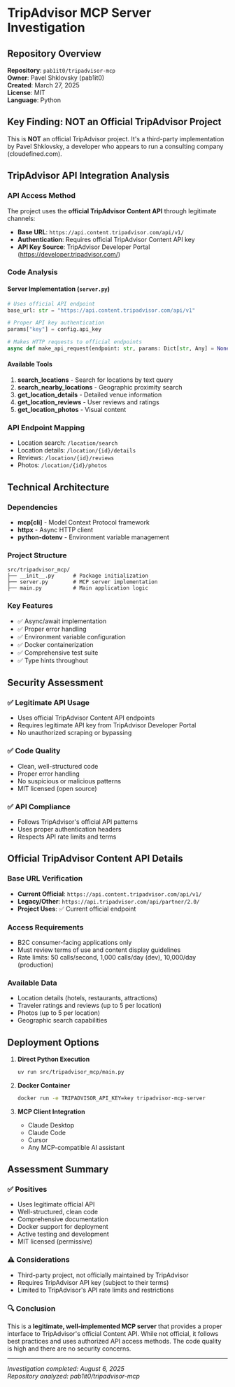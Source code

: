 # TripAdvisor MCP Server Investigation

## Repository Overview

**Repository**: `pab1it0/tripadvisor-mcp`  
**Owner**: Pavel Shklovsky (pab1it0)  
**Created**: March 27, 2025  
**License**: MIT  
**Language**: Python  

## Key Finding: NOT an Official TripAdvisor Project

This is **NOT** an official TripAdvisor project. It's a third-party implementation by Pavel Shklovsky, a developer who appears to run a consulting company (cloudefined.com).

## TripAdvisor API Integration Analysis

### API Access Method
The project uses the **official TripAdvisor Content API** through legitimate channels:

- **Base URL**: `https://api.content.tripadvisor.com/api/v1/`
- **Authentication**: Requires official TripAdvisor Content API key
- **API Key Source**: TripAdvisor Developer Portal (https://developer.tripadvisor.com/)

### Code Analysis

#### Server Implementation (`server.py`)
```python
# Uses official API endpoint
base_url: str = "https://api.content.tripadvisor.com/api/v1"

# Proper API key authentication
params["key"] = config.api_key

# Makes HTTP requests to official endpoints
async def make_api_request(endpoint: str, params: Dict[str, Any] = None)
```

#### Available Tools
1. **search_locations** - Search for locations by text query
2. **search_nearby_locations** - Geographic proximity search  
3. **get_location_details** - Detailed venue information
4. **get_location_reviews** - User reviews and ratings
5. **get_location_photos** - Visual content

### API Endpoint Mapping
- Location search: `/location/search`
- Location details: `/location/{id}/details`  
- Reviews: `/location/{id}/reviews`
- Photos: `/location/{id}/photos`

## Technical Architecture

### Dependencies
- **mcp[cli]** - Model Context Protocol framework
- **httpx** - Async HTTP client
- **python-dotenv** - Environment variable management

### Project Structure
```
src/tripadvisor_mcp/
├── __init__.py      # Package initialization
├── server.py        # MCP server implementation  
├── main.py          # Main application logic
```

### Key Features
- ✅ Async/await implementation
- ✅ Proper error handling
- ✅ Environment variable configuration
- ✅ Docker containerization
- ✅ Comprehensive test suite
- ✅ Type hints throughout

## Security Assessment

### ✅ Legitimate API Usage
- Uses official TripAdvisor Content API endpoints
- Requires legitimate API key from TripAdvisor Developer Portal
- No unauthorized scraping or bypassing

### ✅ Code Quality
- Clean, well-structured code
- Proper error handling
- No suspicious or malicious patterns
- MIT licensed (open source)

### ✅ API Compliance
- Follows TripAdvisor's official API patterns
- Uses proper authentication headers
- Respects API rate limits and terms

## Official TripAdvisor Content API Details

### Base URL Verification
- **Current Official**: `https://api.content.tripadvisor.com/api/v1/`
- **Legacy/Other**: `https://api.tripadvisor.com/api/partner/2.0/`
- **Project Uses**: ✅ Current official endpoint

### Access Requirements
- B2C consumer-facing applications only
- Must review terms of use and content display guidelines
- Rate limits: 50 calls/second, 1,000 calls/day (dev), 10,000/day (production)

### Available Data
- Location details (hotels, restaurants, attractions)
- Traveler ratings and reviews (up to 5 per location)
- Photos (up to 5 per location)  
- Geographic search capabilities

## Deployment Options

1. **Direct Python Execution**
   ```bash
   uv run src/tripadvisor_mcp/main.py
   ```

2. **Docker Container**
   ```bash
   docker run -e TRIPADVISOR_API_KEY=key tripadvisor-mcp-server
   ```

3. **MCP Client Integration**
   - Claude Desktop
   - Claude Code  
   - Cursor
   - Any MCP-compatible AI assistant

## Assessment Summary

### ✅ Positives
- Uses legitimate official API
- Well-structured, clean code
- Comprehensive documentation
- Docker support for deployment
- Active testing and development
- MIT licensed (permissive)

### ⚠️ Considerations  
- Third-party project, not officially maintained by TripAdvisor
- Requires TripAdvisor API key (subject to their terms)
- Limited to TripAdvisor's API rate limits and restrictions

### 🔍 Conclusion
This is a **legitimate, well-implemented MCP server** that provides a proper interface to TripAdvisor's official Content API. While not official, it follows best practices and uses authorized API access methods. The code quality is high and there are no security concerns.

---

*Investigation completed: August 6, 2025*  
*Repository analyzed: pab1it0/tripadvisor-mcp*